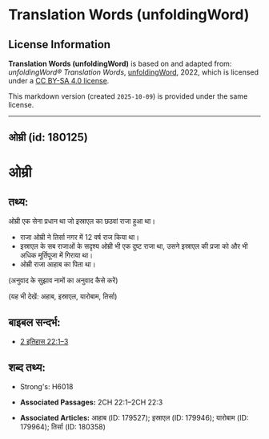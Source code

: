# Translation Words (unfoldingWord)

## License Information

**Translation Words (unfoldingWord)** is based on and adapted from: _unfoldingWord® Translation Words_, [unfoldingWord](https://unfoldingword.org/utw), 2022, which is licensed under a [CC BY-SA 4.0 license](https://creativecommons.org/licenses/by-sa/4.0/legalcode.en).

This markdown version (created `2025-10-09`) is provided under the same license.



--------------------------------

## ओम्री (id: 180125)

ओम्री
=====

तथ्य:
-----

ओम्री एक सेना प्रधान था जो इस्राएल का छठवां राजा हुआ था।

* राजा ओम्री ने तिर्सा नगर में 12 वर्ष राज किया था।
* इस्राएल के सब राजाओं के सदृश्य ओम्री भी एक दुष्ट राजा था, उसने इस्राएल की प्रजा को और भी अधिक मूर्तिपूजा में गिराया था।
* ओम्री राजा आहाब का पिता था।

(अनुवाद के सुझाव नामों का अनुवाद कैसे करें)

(यह भी देखें: अहाब, इस्राएल, यारोबाम, तिर्सा)

बाइबल सन्दर्भ:
--------------

* [2 इतिहास 22:1–3](https://ref.ly/2Chr0:0)

शब्द तथ्य:
----------

* Strong's: H6018

* **Associated Passages:** 2CH 22:1–2CH 22:3
* **Associated Articles:** आहाब (ID: 179527); इस्राएल (ID: 179946); यारोबाम (ID: 179964); तिर्सा (ID: 180358)

